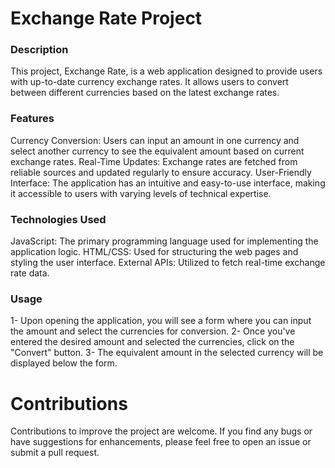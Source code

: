 # Exchange Rate Project

###  Description
This project, Exchange Rate, is a web application designed to provide users with up-to-date currency exchange rates. It allows users to convert between different currencies based on the latest exchange rates.

###  Features
Currency Conversion: Users can input an amount in one currency and select another currency to see the equivalent amount based on current exchange rates.
Real-Time Updates: Exchange rates are fetched from reliable sources and updated regularly to ensure accuracy.
User-Friendly Interface: The application has an intuitive and easy-to-use interface, making it accessible to users with varying levels of technical expertise.

###  Technologies Used
JavaScript: The primary programming language used for implementing the application logic.
HTML/CSS: Used for structuring the web pages and styling the user interface.
External APIs: Utilized to fetch real-time exchange rate data.

###  Usage
1- Upon opening the application, you will see a form where you can input the amount and select the currencies for conversion.
2- Once you've entered the desired amount and selected the currencies, click on the "Convert" button.
3- The equivalent amount in the selected currency will be displayed below the form.

# Contributions
Contributions to improve the project are welcome. If you find any bugs or have suggestions for enhancements, please feel free to open an issue or submit a pull request.
